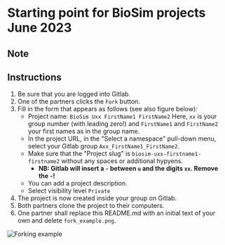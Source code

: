 # Starting point for BioSim projects June 2023

## Note


## Instructions

1. Be sure that you are logged into Gitlab.
1. One of the partners clicks the `Fork` button.
1. Fill in the form that appears as follows (see also figure below):
   - Project name: `BioSim Uxx FirstName1 FirstName2`  Here, `xx` is your group number (with leading zero!) and `FirstName1` and `FirstName2` your first names as in the group name.
   - In the project URL, in the "Select a namespace" pull-down menu, select your Gitlab group `Axx_FirstName1_FirstName2`. 
   - Make sure that the "Project slug" is
     `biosim-uxx-firstname1-firstname2` without any spaces or
     additional hypyens. 
		- **NB: Gitlab will insert a `-` between `u` and the digits
          `xx`. Remove the `-`!**
   - You can add a project description.
   - Select visibility level `Private`
1. The project is now created inside your group on Gitlab.
1. Both partners clone the project to their computers.
1. One partner shall replace this README.md with an initial text of your own and delete `fork_example.png`.

![Forking example](fork_example.png)
